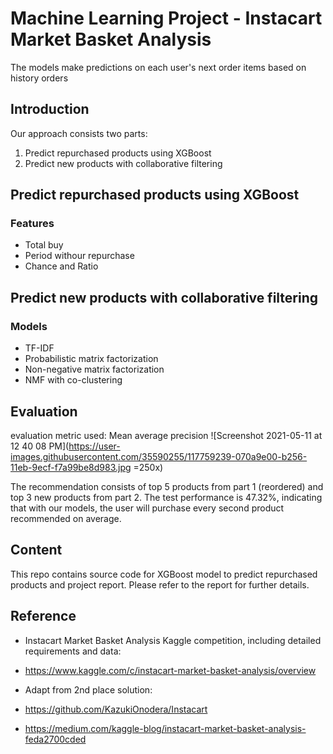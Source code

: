# Machine Learning Project - Instacart Market Basket Analysis 
The models make predictions on each user's next order items based on history orders 

## Introduction 
Our approach consists two parts: 
1. Predict repurchased products using XGBoost 
2. Predict new products with collaborative filtering

## Predict repurchased products using XGBoost
### Features 
- Total buy 
- Period withour repurchase 
- Chance and Ratio 

## Predict new products with collaborative filtering
### Models 
- TF-IDF
- Probabilistic matrix factorization 
- Non-negative matrix factorization
- NMF with co-clustering 

## Evaluation 
evaluation metric used: Mean average precision
![Screenshot 2021-05-11 at 12 40 08 PM](https://user-images.githubusercontent.com/35590255/117759239-070a9e00-b256-11eb-9ecf-f7a99be8d983.jpg =250x)

The recommendation consists of top 5 products from part 1 (reordered) and top 3 new products from part 2. 
The test performance is 47.32%, indicating that with our models, the user will purchase every second product recommended on average.

## Content 
This repo contains source code for XGBoost model to predict repurchased products and project report. Please refer to the report for further details. 

## Reference 
- Instacart Market Basket Analysis Kaggle competition, including detailed requirements and data:
- https://www.kaggle.com/c/instacart-market-basket-analysis/overview

- Adapt from 2nd place solution: 
- https://github.com/KazukiOnodera/Instacart 
- https://medium.com/kaggle-blog/instacart-market-basket-analysis-feda2700cded
